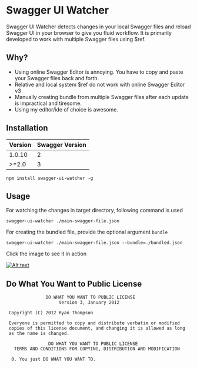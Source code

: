# Swagger UI Watcher

Swagger UI Watcher detects changes in your local Swagger files and reload Swagger UI in your browser to give you fluid workflow. It is primarily developed to work with multiple Swagger files using $ref.

## Why?

- Using online Swagger Editor is annoying. You have to copy and paste your Swagger files back and forth.
- Relative and local system $ref do not work with online Swagger Editor v3
- Manually creating bundle from multiple Swagger files after each update is impractical and tiresome.
- Using my editor/ide of choice is awesome.

## Installation

| Version | Swagger Version |
|---------|-----------------|
| 1.0.10  | 2               |
| >=2.0   | 3               |


```
npm install swagger-ui-watcher -g
```

## Usage

For watching the changes in target directory, following command is used
```
swagger-ui-watcher ./main-swagger-file.json 
```

For creating the bundled file, provide the optional argument `bundle`

```
swagger-ui-watcher ./main-swagger-file.json --bundle=./bundled.json
```

Click the image to see it in action

[![Alt text](http://i.imgur.com/UQMAn4U.png)](https://www.youtube.com/embed/ejBS75q3ouo?autoplay=1)

## Do What You Want to Public License
```
               DO WHAT YOU WANT TO PUBLIC LICENSE
                    Version 3, January 2012

 Copyright (C) 2012 Ryan Thompson

 Everyone is permitted to copy and distribute verbatim or modified
 copies of this license document, and changing it is allowed as long
 as the name is changed.

                DO WHAT YOU WANT TO PUBLIC LICENSE
   TERMS AND CONDITIONS FOR COPYING, DISTRIBUTION AND MODIFICATION

  0. You just DO WHAT YOU WANT TO.
```
